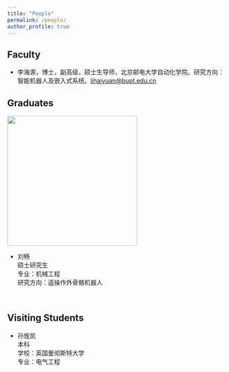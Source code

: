 ```yaml
---
title: "People"
permalink: /people/
author_profile: true
---
```


## Faculty
- 李海源，博士，副高级，硕士生导师，北京邮电大学自动化学院。研究方向：智能机器人及嵌入式系统。lihaiyuan@bupt.edu.cn

## Graduates
<div align = "left"><img src = "https://lihaiyuan-ires.github.io/images/liuchang.jpg" width = "300"/></div>

- 刘畅  
硕士研究生  
专业：机械工程  
研究方向：遥操作外骨骼机器人  
<br />


## Visiting Students


- 孙旌凯  
本科  
学校：英国曼彻斯特大学  
专业：电气工程  




